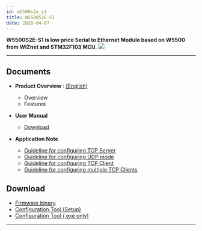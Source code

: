 ```yaml
---
id: w5500s2e_s1
title: W5500S2E-S1
date: 2020-04-07
---
```


**W5500S2E-S1 is low price Serial to Ethernet Module based on W5500 from WIZnet and STM32F103 MCU.**
![](https://d3cmhcsnvv7jc.cloudfront.net/docs/img/products/w5500s2e-z1/500k_w5500s2e_s1.jpg)

-----

## Documents

- **Product Overview** :
  [[English]](./Overview-EN.md) 
  - Overview
  - Features

- **User Manual**
  - <a href="https://d3cmhcsnvv7jc.cloudfront.net/docs/img/products/w5500s2e-z1/w5500s2e-user-manual-v112.pdf" target="_blank">Download</a>
  
- **Application Note**
  - <a href="https://d3cmhcsnvv7jc.cloudfront.net/docs/img/products/w5500s2e-z1/guideline_for_configure_the_s2e_as_tcp_server_by_mcu_v1.1.zip" target="_blank">Guideline for configuring TCP Server</a>
  - <a href="https://d3cmhcsnvv7jc.cloudfront.net/docs/img/products/w5500s2e-z1/guideline_for_configuring_the_s2e_into_udp_mode_by_mcu_v1.1.zip" target="_blank">Guideline for configuring UDP mode</a>
  - <a href="https://d3cmhcsnvv7jc.cloudfront.net/docs/img/products/w5500s2e-z1/guideline_for_configure_the_s2e_as_tcp_client_by_mcu_v1.1.zip" target="_blank">Guideline for configuring TCP Client</a>
  - <a href="https://d3cmhcsnvv7jc.cloudfront.net/docs/img/products/w5500s2e-z1/guideline_for_configuring_the_s2e_as_multiple_tcp_clients_by_mcu_v1.0_.pdf" target="_blank">Guideline for configuring multiple TCP Clients</a>

## Download

- <a href="https://d3cmhcsnvv7jc.cloudfront.net/docs/img/products/w5500s2e-z1/w5500s2e-app-s1-v2.9.zip" target="_blank">Firmware binary</a>
- <a href="https://d3cmhcsnvv7jc.cloudfront.net/docs/img/products/w5500s2e-z1/wizs2e_configtool_v1.0.1.3_setup.zip" target="_blank">Configuration Tool (Setup)</a>
- <a href="https://d3cmhcsnvv7jc.cloudfront.net/docs/img/products/w5500s2e-z1/wizs2e_configtool_v1.0.1.3.zip" target="_blank">Configuration Tool (.exe only)</a>

-----
